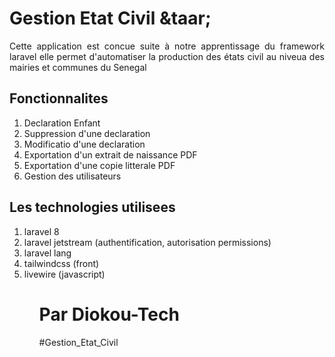 <h1>Gestion Etat Civil &taar; </h1>
<p align='justify'>Cette application est concue suite à notre apprentissage du framework laravel
elle permet d'automatiser la production des états civil au niveua des mairies et communes du Senegal </p>
<h2>Fonctionnalites</h2>
<ol>
    <li>Declaration Enfant</li>
    <li>Suppression d'une declaration</li>
    <li>Modificatio  d'une declaration</li>
    <li>Exportation d'un extrait de naissance PDF</li>
    <li>Exportation d'une copie litterale PDF</li>
    <li>Gestion des utilisateurs </li>
</ol>
<h2>Les technologies utilisees </h2>
<ol>
    <li>laravel 8</li>
    <li>laravel jetstream (authentification, autorisation permissions)</li>
    <li>laravel lang </li>
    <li>tailwindcss (front) </li>
    <li>livewire (javascript)</li>
<ol>
<h1>Par Diokou-Tech </h1>
#Gestion_Etat_Civil
